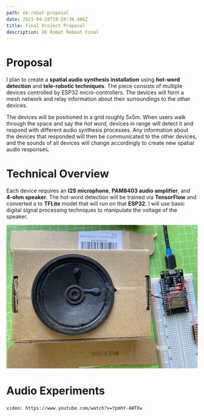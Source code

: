 ```yaml
---
path: ok-robot-proposal
date: 2021-04-28T19:20:36.486Z
title: Final Project Proposal
description: OK Robot Reboot Final
---
```


# Proposal

I plan to create a **spatial audio synthesis installation** using **hot-word detection** and **tele-robotic techniques**. The piece consists of multiple devices controlled by ESP32 micro-controllers. The devices will form a mesh network and relay information about their surroundings to the other devices.

The devices will be positioned in a grid roughly 5x5m. When users walk through the space and say the _hot word_, devices in range will detect it and respond with different audio synthesis processes. Any information about the devices that responded will then be communicated to the other devices, and the sounds of all devices will change accordingly to create new spatial audio responses.

# Technical Overview

Each device requires an **I2S microphone**, **PAM8403 audio amplifier**, and **4-ohm speaker**. The hot-word detection will be trained via **TensorFlow** and converted a to **TFLite** model that will run on that **ESP32**. I will use basic digital signal processing techniques to manipulate the voltage of the speaker.

![prototype](../assets/okrobot/proposal-1.jpeg "prototype")

# Audio Experiments

`video: https://www.youtube.com/watch?v=YpmhY-AWTXw`
